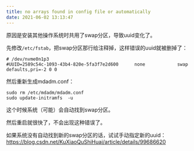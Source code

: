 ```yaml
---
title: no arrays found in config file or automatically
date: 2021-06-02 13:13:47
---
```


原因是安装其他操作系统时共用了swap分区，导致uuid变化了。

先修改```/etc/fstab```，把swap分区那行给注释掉，这样错误的uuid就被删掉了：
```
# /dev/nvme0n1p3
#UUID=2589c54c-1093-43b4-820e-5fa3f7e2d600      none            swap            defaults,pri=-2 0 0
```

然后重新生成mdadm.conf：
```shell
sudo rm /etc/mdadm/mdadm.conf
sudo update-initramfs  -u
```
这个时候系统（可能）会自动找到swap分区。

然后重启就很快了，不会出现这种错误了。

如果系统没有自动找到新的swap分区的话，试试手动指定新的uuid：<https://blog.csdn.net/KuXiaoQuShiHuai/article/details/99686620>
